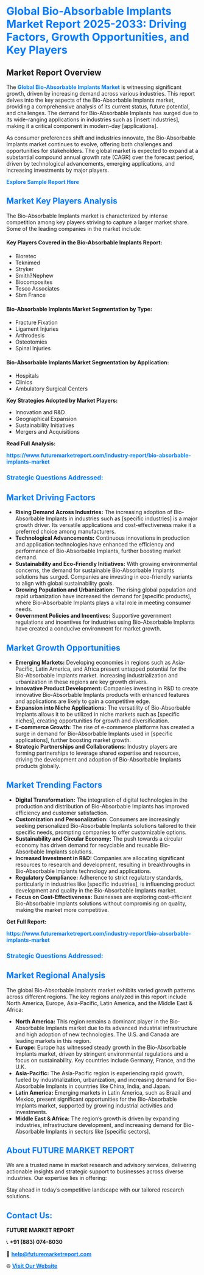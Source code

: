 <h1 style="color: #007BFF;">Global Bio-Absorbable Implants Market Report 2025-2033: Driving Factors, Growth Opportunities, and Key Players</h1>

<section id="overview">
<h2>Market Report Overview</h2>
<p>The <a href="https://www.futuremarketreport.com/industry-report/bio-absorbable-implants-market" style="color: #007BFF; text-decoration: none;"><strong>Global Bio-Absorbable Implants Market</strong></a> is witnessing significant growth, driven by increasing demand across various industries. This report delves into the key aspects of the Bio-Absorbable Implants market, providing a comprehensive analysis of its current status, future potential, and challenges. The demand for Bio-Absorbable Implants has surged due to its wide-ranging applications in industries such as [insert industries], making it a critical component in modern-day [applications].</p>
<p>As consumer preferences shift and industries innovate, the Bio-Absorbable Implants market continues to evolve, offering both challenges and opportunities for stakeholders. The global market is expected to expand at a substantial compound annual growth rate (CAGR) over the forecast period, driven by technological advancements, emerging applications, and increasing investments by major players.</p>
</section>

<section id="overview">
<p><a href="https://www.futuremarketreport.com/request-sample/reportId=31125" style="color: #007BFF; text-decoration: none;"><strong>Explore Sample Report Here</strong></a></p>
</section>

<section id="key-players">
<h2 style="color: #007BFF;">Market Key Players Analysis</h2>
<p>The Bio-Absorbable Implants market is characterized by intense competition among key players striving to capture a larger market share. Some of the leading companies in the market include:</p>
<h4>Key Players Covered in the Bio-Absorbable Implants Report:</h4>
<ul><li>Bioretec</li><li>Teknimed</li><li>Stryker</li><li>Smith?Nephew</li><li>Biocomposites</li><li>Tesco Associates</li><li>Sbm France</li></ul>
<h4>Bio-Absorbable Implants Market Segmentation by Type:</h4>
<ul><li>Fracture Fixation</li><li>Ligament Injuries</li><li>Arthrodesis</li><li>Osteotomies</li><li>Spinal Injuries</li></ul>

<h4>Bio-Absorbable Implants Market Segmentation by Application:</h4>
<ul><li>Hospitals</li><li>Clinics</li><li>Ambulatory Surgical Centers</li></ul>
<p><strong>Key Strategies Adopted by Market Players:</strong></p>
<ul>
<li>Innovation and R&D</li>
<li>Geographical Expansion</li>
<li>Sustainability Initiatives</li>
<li>Mergers and Acquisitions</li>
</ul>
</section>

<section>
<p><strong>Read Full Analysis: </strong></p><a href="https://www.futuremarketreport.com/industry-report/bio-absorbable-implants-market" style="color: #007BFF; text-decoration: none;"><strong>https://www.futuremarketreport.com/industry-report/bio-absorbable-implants-market</strong></a>
<h3 style="color: #007BFF;">Strategic Questions Addressed:</h3>
</section>

<section id="driving-factors">
<h2 style="color: #007BFF;">Market Driving Factors</h2>
<ul>
<li><strong>Rising Demand Across Industries:</strong> The increasing adoption of Bio-Absorbable Implants in industries such as [specific industries] is a major growth driver. Its versatile applications and cost-effectiveness make it a preferred choice among manufacturers.</li>
<li><strong>Technological Advancements:</strong> Continuous innovations in production and application technologies have enhanced the efficiency and performance of Bio-Absorbable Implants, further boosting market demand.</li>
<li><strong>Sustainability and Eco-Friendly Initiatives:</strong> With growing environmental concerns, the demand for sustainable Bio-Absorbable Implants solutions has surged. Companies are investing in eco-friendly variants to align with global sustainability goals.</li>
<li><strong>Growing Population and Urbanization:</strong> The rising global population and rapid urbanization have increased the demand for [specific products], where Bio-Absorbable Implants plays a vital role in meeting consumer needs.</li>
<li><strong>Government Policies and Incentives:</strong> Supportive government regulations and incentives for industries using Bio-Absorbable Implants have created a conducive environment for market growth.</li>
</ul>
</section>

<section id="growth-opportunities">
<h2 style="color: #007BFF;">Market Growth Opportunities</h2>
<ul>
<li><strong>Emerging Markets:</strong> Developing economies in regions such as Asia-Pacific, Latin America, and Africa present untapped potential for the Bio-Absorbable Implants market. Increasing industrialization and urbanization in these regions are key growth drivers.</li>
<li><strong>Innovative Product Development:</strong> Companies investing in R&D to create innovative Bio-Absorbable Implants products with enhanced features and applications are likely to gain a competitive edge.</li>
<li><strong>Expansion into Niche Applications:</strong> The versatility of Bio-Absorbable Implants allows it to be utilized in niche markets such as [specific niches], creating opportunities for growth and diversification.</li>
<li><strong>E-commerce Growth:</strong> The rise of e-commerce platforms has created a surge in demand for Bio-Absorbable Implants used in [specific applications], further boosting market growth.</li>
<li><strong>Strategic Partnerships and Collaborations:</strong> Industry players are forming partnerships to leverage shared expertise and resources, driving the development and adoption of Bio-Absorbable Implants products globally.</li>
</ul>
</section>

<section id="trending-factors">
<h2 style="color: #007BFF;">Market Trending Factors</h2>
<ul>
<li><strong>Digital Transformation:</strong> The integration of digital technologies in the production and distribution of Bio-Absorbable Implants has improved efficiency and customer satisfaction.</li>
<li><strong>Customization and Personalization:</strong> Consumers are increasingly seeking personalized Bio-Absorbable Implants solutions tailored to their specific needs, prompting companies to offer customizable options.</li>
<li><strong>Sustainability and Circular Economy:</strong> The push towards a circular economy has driven demand for recyclable and reusable Bio-Absorbable Implants solutions.</li>
<li><strong>Increased Investment in R&D:</strong> Companies are allocating significant resources to research and development, resulting in breakthroughs in Bio-Absorbable Implants technology and applications.</li>
<li><strong>Regulatory Compliance:</strong> Adherence to strict regulatory standards, particularly in industries like [specific industries], is influencing product development and quality in the Bio-Absorbable Implants market.</li>
<li><strong>Focus on Cost-Effectiveness:</strong> Businesses are exploring cost-efficient Bio-Absorbable Implants solutions without compromising on quality, making the market more competitive.</li>
</ul>
</section>

<section>
<p><strong>Get Full Report: </strong></p><a href="https://www.futuremarketreport.com/industry-report/bio-absorbable-implants-market" style="color: #007BFF; text-decoration: none;"><strong>https://www.futuremarketreport.com/industry-report/bio-absorbable-implants-market</strong></a>
<h3 style="color: #007BFF;">Strategic Questions Addressed:</h3>
</section>


<section id="regional-analysis">
<h2 style="color: #007BFF;">Market Regional Analysis</h2>
<p>The global Bio-Absorbable Implants market exhibits varied growth patterns across different regions. The key regions analyzed in this report include North America, Europe, Asia-Pacific, Latin America, and the Middle East & Africa:</p>
<ul>
<li><strong>North America:</strong> This region remains a dominant player in the Bio-Absorbable Implants market due to its advanced industrial infrastructure and high adoption of new technologies. The U.S. and Canada are leading markets in this region.</li>
<li><strong>Europe:</strong> Europe has witnessed steady growth in the Bio-Absorbable Implants market, driven by stringent environmental regulations and a focus on sustainability. Key countries include Germany, France, and the U.K.</li>
<li><strong>Asia-Pacific:</strong> The Asia-Pacific region is experiencing rapid growth, fueled by industrialization, urbanization, and increasing demand for Bio-Absorbable Implants in countries like China, India, and Japan.</li>
<li><strong>Latin America:</strong> Emerging markets in Latin America, such as Brazil and Mexico, present significant opportunities for the Bio-Absorbable Implants market, supported by growing industrial activities and investments.</li>
<li><strong>Middle East & Africa:</strong> The region’s growth is driven by expanding industries, infrastructure development, and increasing demand for Bio-Absorbable Implants in sectors like [specific sectors].</li>
</ul>
</section>

<footer>
<h2 style="color: #007BFF;">About FUTURE MARKET REPORT</h2>
<p>We are a trusted name in market research and advisory services, delivering actionable insights and strategic support to businesses across diverse industries. Our expertise lies in offering:</p>

<p>Stay ahead in today’s competitive landscape with our tailored research solutions.</p>

<h2 style="color: #007BFF;">Contact Us:</h2>
<p><strong>FUTURE MARKET REPORT</strong></p>
<p>📞 <strong>+91 (883) 074-8030</strong></p>
<p>📧 <strong><a href="mailto:help@futuremarketreport.com" style="color: #007BFF;">help@futuremarketreport.com</a></strong></p>
<p>🌐 <strong><a href="https://www.futuremarketreport.com/" style="color: #007BFF;">Visit Our Website</a></strong></p>
</footer>